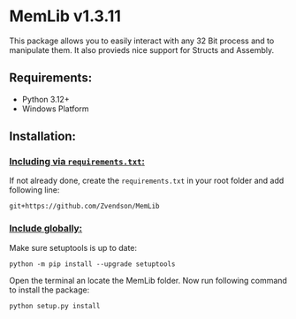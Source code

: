 # **MemLib v1.3.11**

This package allows you to easily interact with any 32 Bit process and to manipulate them. 
It also provieds nice support for Structs and Assembly.

## Requirements:

- Python 3.12+
- Windows Platform

## Installation:


### <ins>**Including via `requirements.txt`:**</ins>
If not already done, create the `requirements.txt` in your root folder and add following line:
```
git+https://github.com/Zvendson/MemLib
```

### <ins>**Include globally:**</ins>
Make sure setuptools is up to date:
```
python -m pip install --upgrade setuptools
```

Open the terminal an locate the MemLib folder. Now run following command to install the package:
```
python setup.py install
```



